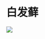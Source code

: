 # 白发藓

![](https://upload.wikimedia.org/wikipedia/commons/thumb/4/47/Leucobryum_glaucum_2.jpg/220px-Leucobryum_glaucum_2.jpg)
